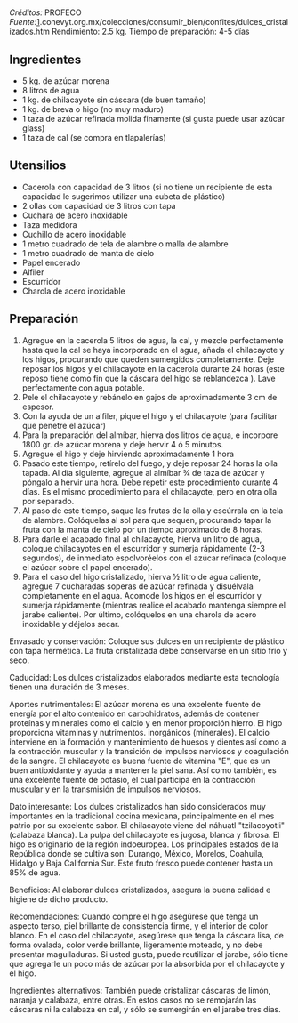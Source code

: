# 

*Créditos:* PROFECO
*Fuente:*[1](1).conevyt.org.mx/colecciones/consumir_bien/confites/dulces_cristalizados.htm
Rendimiento: 2.5 kg.
Tiempo de preparación: 4-5 días


## Ingredientes

- 5 kg. de azúcar morena
- 8 litros de agua
- 1 kg. de chilacayote sin cáscara (de buen tamaño)
- 1 kg. de breva o higo (no muy maduro)
- 1 taza de azúcar refinada molida finamente (si gusta puede usar azúcar glass)
- 1 taza de cal (se compra en tlapalerías)

## Utensilios

- Cacerola con capacidad de 3 litros (si no tiene un recipiente de esta capacidad le sugerimos utilizar una cubeta de plástico)
- 2 ollas con capacidad de 3 litros con tapa
- Cuchara de acero inoxidable
- Taza medidora
- Cuchillo de acero inoxidable
- 1 metro cuadrado de tela de alambre o malla de alambre
- 1 metro cuadrado de manta de cielo
- Papel encerado
- Alfiler
- Escurridor
- Charola de acero inoxidable

## Preparación

1. Agregue en la cacerola 5 litros de agua, la cal, y mezcle perfectamente hasta que la cal se haya incorporado en el agua, añada el chilacayote y los higos, procurando que queden sumergidos completamente. Deje reposar los higos y el chilacayote en la cacerola durante 24 horas (este reposo tiene como fin que la cáscara del higo se reblandezca ). Lave perfectamente con agua potable.
2. Pele el chilacayote y rebánelo en gajos de aproximadamente 3 cm de espesor.
3. Con la ayuda de un alfiler, pique el higo y el chilacayote (para facilitar que penetre el azúcar)
4. Para la preparación del almíbar, hierva dos litros de agua, e incorpore 1800 gr. de azúcar morena y deje hervir 4 ó 5 minutos.
5. Agregue el higo y deje hirviendo aproximadamente 1 hora
6. Pasado este tiempo, retírelo del fuego, y deje reposar 24 horas la olla tapada. Al día siguiente, agregue al almíbar ¾ de taza de azúcar y póngalo a hervir una hora. Debe repetir este procedimiento durante 4 días. Es el mismo procedimiento para el chilacayote, pero en otra olla por separado.
7. Al paso de este tiempo, saque las frutas de la olla y escúrrala en la tela de alambre. Colóquelas al sol para que sequen, procurando tapar la fruta con la manta de cielo por un tiempo aproximado de 8 horas.
8. Para darle el acabado final al chilacayote, hierva un litro de agua, coloque chilacayotes en el escurridor y sumerja rápidamente (2-3 segundos), de inmediato espolvoréelos con el azúcar refinada (coloque el azúcar sobre el papel encerado).
9. Para el caso del higo cristalizado, hierva ½ litro de agua caliente, agregue 7 cucharadas soperas de azúcar refinada y disuélvala completamente en el agua. Acomode los higos en el escurridor y sumerja rápidamente (mientras realice el acabado mantenga siempre el jarabe caliente). Por último, colóquelos en una charola de acero inoxidable y déjelos secar.

Envasado y conservación:
Coloque sus dulces en un recipiente de plástico con tapa hermética. La fruta cristalizada debe conservarse en un sitio frío y seco.
 

Caducidad:
Los dulces cristalizados elaborados mediante esta tecnología tienen una duración de 3 meses.
 

Aportes nutrimentales:
El azúcar morena es una excelente fuente de energía por el alto contenido en carbohidratos, además de contener proteínas y minerales como el calcio y en menor proporción hierro.
El higo proporciona vitaminas y nutrimentos. inorgánicos (minerales). El calcio interviene en la formación y mantenimiento de huesos y dientes así como a la contracción muscular y la transición de impulsos nerviosos y coagulación de la sangre. El chilacayote es buena fuente de vitamina "E", que es un buen antioxidante y ayuda a mantener la piel sana. Así como también, es una excelente fuente de potasio, el cual participa en la contracción muscular y en la transmisión de impulsos nerviosos.
 

Dato interesante:
Los dulces cristalizados han sido considerados muy importantes en la tradicional cocina mexicana, principalmente en el mes patrio por su excelente sabor.
El chilacayote viene del náhuatl "tzilacoyotli" (calabaza blanca). La pulpa del chilacayote es jugosa, blanca y fibrosa.
El higo es originario de la región indoeuropea. Los principales estados de la República donde se cultiva son: Durango, México, Morelos, Coahuila, Hidalgo y Baja California Sur. Este fruto fresco puede contener hasta un 85% de agua.
 

Beneficios:
Al elaborar dulces cristalizados, asegura la buena calidad e higiene de dicho producto.
 

Recomendaciones:
Cuando compre el higo asegúrese que tenga un aspecto terso, piel brillante de consistencia firme, y el interior de color blanco.
En el caso del chilacayote, asegúrese que tenga la cáscara lisa, de forma ovalada, color verde brillante, ligeramente moteado, y no debe presentar magulladuras.
Si usted gusta, puede reutilizar el jarabe, sólo tiene que agregarle un poco más de azúcar por la absorbida por el chilacayote y el higo.
 

Ingredientes alternativos:
También puede cristalizar cáscaras de limón, naranja y calabaza, entre otras. En estos casos no se remojarán las cáscaras ni la calabaza en cal, y sólo se sumergirán en el jarabe tres días.
